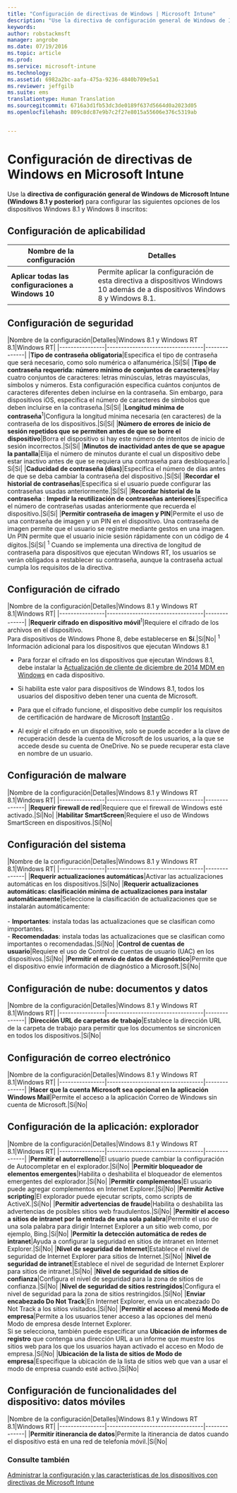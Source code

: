 ```yaml
---
title: "Configuración de directivas de Windows | Microsoft Intune"
description: "Use la directiva de configuración general de Windows de Intune (Windows 8.1 y posterior) para configurar las opciones de los dispositivos Windows 8.1 y Windows 8 inscritos."
keywords: 
author: robstackmsft
manager: angrobe
ms.date: 07/19/2016
ms.topic: article
ms.prod: 
ms.service: microsoft-intune
ms.technology: 
ms.assetid: 6982a2bc-aafa-475a-9236-4840b709e5a1
ms.reviewer: jeffgilb
ms.suite: ems
translationtype: Human Translation
ms.sourcegitcommit: 6716a3d1fb53dc3de0189f637d5664d0a2023d05
ms.openlocfilehash: 809c8dc87e9b7c2f27e8015a55606e376c5319ab


---
```


# Configuración de directivas de Windows en Microsoft Intune
Use la **directiva de configuración general de Windows de Microsoft Intune (Windows 8.1 y posterior)** para configurar las siguientes opciones de los dispositivos Windows 8.1 y Windows 8 inscritos:

## Configuración de aplicabilidad

|Nombre de la configuración|Detalles|
|----------------|----------------------------------|
|**Aplicar todas las configuraciones a Windows 10**|Permite aplicar la configuración de esta directiva a dispositivos Windows 10 además de a dispositivos Windows 8 y Windows 8.1.|

## Configuración de seguridad

|Nombre de la configuración|Detalles|Windows 8.1 y Windows RT 8.1|Windows RT|
|----------------|----------------------------------|--------------|
|**Tipo de contraseña obligatoria**|Especifica el tipo de contraseña que será necesario, como solo numérica o alfanumérica.|Sí|Sí|
|**Tipo de contraseña requerida: número mínimo de conjuntos de caracteres**|Hay cuatro conjuntos de caracteres: letras minúsculas, letras mayúsculas, símbolos y números. Esta configuración especifica cuántos conjuntos de caracteres diferentes deben incluirse en la contraseña. Sin embargo, para dispositivos iOS, especifica el número de caracteres de símbolos que deben incluirse en la contraseña.|Sí|Sí|
|**Longitud mínima de contraseña**<sup>1</sup>|Configura la longitud mínima necesaria (en caracteres) de la contraseña de los dispositivos.|Sí|Sí|
|**Número de errores de inicio de sesión repetidos que se permiten antes de que se borre el dispositivo**|Borra el dispositivo si hay este número de intentos de inicio de sesión incorrectos.|Sí|Sí|
|**Minutos de inactividad antes de que se apague la pantalla**|Elija el número de minutos durante el cual un dispositivo debe estar inactivo antes de que se requiera una contraseña para desbloquearlo.| Sí|Sí|
|**Caducidad de contraseña (días)**|Especifica el número de días antes de que se deba cambiar la contraseña del dispositivo.|Sí|Sí|
|**Recordar el historial de contraseñas**|Especifica si el usuario puede configurar las contraseñas usadas anteriormente.|Sí|Sí|
|**Recordar historial de la contraseña** : **Impedir la reutilización de contraseñas anteriores**|Especifica el número de contraseñas usadas anteriormente que recuerda el dispositivo.|Sí|Sí|
|**Permitir contraseña de imagen y PIN**|Permite el uso de una contraseña de imagen y un PIN en el dispositivo. Una contraseña de imagen permite que el usuario se registre mediante gestos en una imagen. Un PIN permite que el usuario inicie sesión rápidamente con un código de 4 dígitos.|Sí|Sí|
<sup>1</sup> Cuando se implementa una directiva de longitud de contraseña para dispositivos que ejecutan Windows RT, los usuarios se verán obligados a restablecer su contraseña, aunque la contraseña actual cumpla los requisitos de la directiva.

## Configuración de cifrado

|Nombre de la configuración|Detalles|Windows 8.1 y Windows RT 8.1|Windows RT|
|----------------|----------------------------------|--------------|
|**Requerir cifrado en dispositivo móvil**<sup>1</sup>|Requiere el cifrado de los archivos en el dispositivo.<br>Para dispositivos de Windows Phone 8, debe establecerse en **Sí**.|Sí|No|
<sup>1</sup> Información adicional para los dispositivos que ejecutan Windows 8.1

-   Para forzar el cifrado en los dispositivos que ejecutan Windows 8.1, debe instalar la [Actualización de cliente de diciembre de 2014 MDM en Windows](http://support.microsoft.com/kb/3013816) en cada dispositivo.

-   Si habilita este valor para dispositivos de Windows 8.1, todos los usuarios del dispositivo deben tener una cuenta de Microsoft.

-   Para que el cifrado funcione, el dispositivo debe cumplir los requisitos de certificación de hardware de Microsoft [InstantGo](http://blogs.windows.com/bloggingwindows/2014/06/19/instantgo-a-better-way-to-sleep/) .

-   Al exigir el cifrado en un dispositivo, solo se puede acceder a la clave de recuperación desde la cuenta de Microsoft de los usuarios, a la que se accede desde su cuenta de OneDrive. No se puede recuperar esta clave en nombre de un usuario.

## Configuración de malware

|Nombre de la configuración|Detalles|Windows 8.1 y Windows RT 8.1|Windows RT|
|----------------|----------------------------------|--------------|
|**Requerir firewall de red**|Requiere que el firewall de Windows esté activado.|Sí|No|
|**Habilitar SmartScreen**|Requiere el uso de Windows SmartScreen en dispositivos.|Sí|No|

## Configuración del sistema

|Nombre de la configuración|Detalles|Windows 8.1 y Windows RT 8.1|Windows RT|
|----------------|----------------------------------|--------------|
|**Requerir actualizaciones automáticas**|Activar las actualizaciones automáticas en los dispositivos.|Sí|No|
|**Requerir actualizaciones automáticas: clasificación mínima de actualizaciones para instalar automáticamente**|Seleccione la clasificación de actualizaciones que se instalarán automáticamente:<br /><br />-   **Importantes**: instala todas las actualizaciones que se clasifican como importantes.<br />-   **Recomendadas**: instala todas las actualizaciones que se clasifican como importantes o recomendadas.|Sí|No|
|**Control de cuentas de usuario**|Requiere el uso de Control de cuentas de usuario (UAC) en los dispositivos.|Sí|No|
|**Permitir el envío de datos de diagnóstico**|Permite que el dispositivo envíe información de diagnóstico a Microsoft.|Sí|No|


## Configuración de nube: documentos y datos

|Nombre de la configuración|Detalles|Windows 8.1 y Windows RT 8.1|Windows RT|
|----------------|----------------------------------|--------------|
|**Dirección URL de carpetas de trabajo**|Establece la dirección URL de la carpeta de trabajo para permitir que los documentos se sincronicen en todos los dispositivos.|Sí|No|

## Configuración de correo electrónico

|Nombre de la configuración|Detalles|Windows 8.1 y Windows RT 8.1|Windows RT|
|----------------|----------------------------------|--------------|
|**Hacer que la cuenta Microsoft sea opcional en la aplicación Windows Mail**|Permite el acceso a la aplicación Correo de Windows sin cuenta de Microsoft.|Sí|No|

## Configuración de la aplicación: explorador

|Nombre de la configuración|Detalles|Windows 8.1 y Windows RT 8.1|Windows RT|
|----------------|----------------------------------|--------------|
|**Permitir el autorrelleno**|El usuario puede cambiar la configuración de Autocompletar en el explorador.|Sí|No|
|**Permitir bloqueador de elementos emergentes**|Habilita o deshabilita el bloqueador de elementos emergentes del explorador.|Sí|No|
|**Permitir complementos**|El usuario puede agregar complementos en Internet Explorer.|Sí|No|
|**Permitir Active scripting**|El explorador puede ejecutar scripts, como scripts de ActiveX.|Sí|No|
|**Permitir advertencias de fraude**|Habilita o deshabilita las advertencias de posibles sitios web fraudulentos.|Sí|No|
|**Permitir el acceso a sitios de intranet por la entrada de una sola palabra**|Permite el uso de una sola palabra para dirigir Internet Explorer a un sitio web como, por ejemplo, Bing.|Sí|No|
|**Permitir la detección automática de redes de intranet**|Ayuda a configurar la seguridad en sitios de intranet en Internet Explorer.|Sí|No|
|**Nivel de seguridad de Internet**|Establece el nivel de seguridad de Internet Explorer para sitios de Internet.|Sí|No|
|**Nivel de seguridad de intranet**|Establece el nivel de seguridad de Internet Explorer para sitios de intranet.|Sí|No|
|**Nivel de seguridad de sitios de confianza**|Configura el nivel de seguridad para la zona de sitios de confianza.|Sí|No|
|**Nivel de seguridad de sitios restringidos**|Configura el nivel de seguridad para la zona de sitios restringidos.|Sí|No|
|**Enviar encabezado Do Not Track**|En Internet Explorer, envía un encabezado Do Not Track a los sitios visitados.|Sí|No|
|**Permitir el acceso al menú Modo de empresa**|Permite a los usuarios tener acceso a las opciones del menú Modo de empresa desde Internet Explorer.<br>Si se selecciona, también puede especificar una **Ubicación de informes de registro** que contenga una dirección URL a un informe que muestre los sitios web para los que los usuarios hayan activado el acceso en Modo de empresa.|Sí|No|
|**Ubicación de la lista de sitios de Modo de empresa**|Especifique la ubicación de la lista de sitios web que van a usar el modo de empresa cuando esté activo.|Sí|No|

## Configuración de funcionalidades del dispositivo: datos móviles

|Nombre de la configuración|Detalles|Windows 8.1 y Windows RT 8.1|Windows RT|
|----------------|----------------------------------|--------------|
|**Permitir itinerancia de datos**|Permite la itinerancia de datos cuando el dispositivo está en una red de telefonía móvil.|Sí|No|



### Consulte también
[Administrar la configuración y las características de los dispositivos con directivas de Microsoft Intune](manage-settings-and-features-on-your-devices-with-microsoft-intune-policies.md)




<!--HONumber=Jul16_HO4-->



